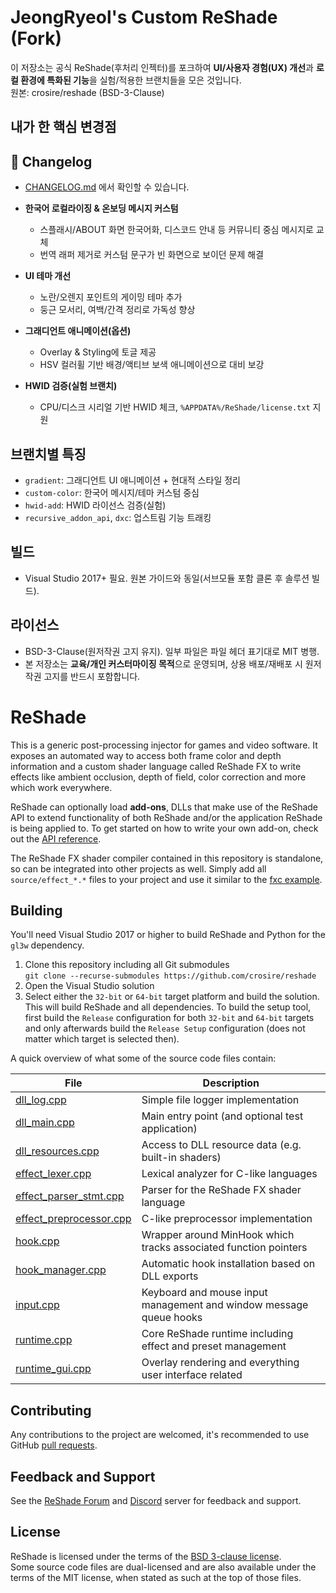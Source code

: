 # JeongRyeol's Custom ReShade (Fork)

이 저장소는 공식 ReShade(후처리 인젝터)를 포크하여 **UI/사용자 경험(UX) 개선**과 **로컬 환경에 특화된 기능**을 실험/적용한 브랜치들을 모은 것입니다.  
원본: crosire/reshade (BSD-3-Clause)

## 내가 한 핵심 변경점
## 📌 Changelog
- [CHANGELOG.md](./CHANGELOG.md) 에서 확인할 수 있습니다.
  
- **한국어 로컬라이징 & 온보딩 메시지 커스텀**
  - 스플래시/ABOUT 화면 한국어화, 디스코드 안내 등 커뮤니티 중심 메시지로 교체
  - 번역 래퍼 제거로 커스텀 문구가 빈 화면으로 보이던 문제 해결
- **UI 테마 개선**
  - 노란/오렌지 포인트의 게이밍 테마 추가
  - 둥근 모서리, 여백/간격 정리로 가독성 향상
- **그래디언트 애니메이션(옵션)**
  - Overlay & Styling에 토글 제공
  - HSV 컬러휠 기반 배경/액티브 보색 애니메이션으로 대비 보강
- **HWID 검증(실험 브랜치)**
  - CPU/디스크 시리얼 기반 HWID 체크, `%APPDATA%/ReShade/license.txt` 지원

## 브랜치별 특징
- `gradient`: 그래디언트 UI 애니메이션 + 현대적 스타일 정리
- `custom-color`: 한국어 메시지/테마 커스텀 중심
- `hwid-add`: HWID 라이선스 검증(실험)
- `recursive_addon_api`, `dxc`: 업스트림 기능 트래킹

## 빌드
- Visual Studio 2017+ 필요. 원본 가이드와 동일(서브모듈 포함 클론 후 솔루션 빌드).

## 라이선스
- BSD-3-Clause(원저작권 고지 유지). 일부 파일은 파일 헤더 표기대로 MIT 병행.
- 본 저장소는 **교육/개인 커스터마이징 목적**으로 운영되며, 상용 배포/재배포 시 원저작권 고지를 반드시 포함합니다.
  
ReShade
=======

This is a generic post-processing injector for games and video software. It exposes an automated way to access both frame color and depth information and a custom shader language called ReShade FX to write effects like ambient occlusion, depth of field, color correction and more which work everywhere.

ReShade can optionally load **add-ons**, DLLs that make use of the ReShade API to extend functionality of both ReShade and/or the application ReShade is being applied to. To get started on how to write your own add-on, check out the [API reference](REFERENCE.md).

The ReShade FX shader compiler contained in this repository is standalone, so can be integrated into other projects as well. Simply add all `source/effect_*.*` files to your project and use it similar to the [fxc example](tools/fxc.cpp).

## Building

You'll need Visual Studio 2017 or higher to build ReShade and Python for the `gl3w` dependency.

1. Clone this repository including all Git submodules\
```git clone --recurse-submodules https://github.com/crosire/reshade```
2. Open the Visual Studio solution
3. Select either the `32-bit` or `64-bit` target platform and build the solution.\
   This will build ReShade and all dependencies. To build the setup tool, first build the `Release` configuration for both `32-bit` and `64-bit` targets and only afterwards build the `Release Setup` configuration (does not matter which target is selected then).

A quick overview of what some of the source code files contain:

|File                                                                  |Description                                                            |
|----------------------------------------------------------------------|-----------------------------------------------------------------------|
|[dll_log.cpp](source/dll_log.cpp)                                     |Simple file logger implementation                                      |
|[dll_main.cpp](source/dll_main.cpp)                                   |Main entry point (and optional test application)                       |
|[dll_resources.cpp](source/dll_resources.cpp)                         |Access to DLL resource data (e.g. built-in shaders)                    |
|[effect_lexer.cpp](source/effect_lexer.cpp)                           |Lexical analyzer for C-like languages                                  |
|[effect_parser_stmt.cpp](source/effect_parser_stmt.cpp)               |Parser for the ReShade FX shader language                              |
|[effect_preprocessor.cpp](source/effect_preprocessor.cpp)             |C-like preprocessor implementation                                     |
|[hook.cpp](source/hook.cpp)                                           |Wrapper around MinHook which tracks associated function pointers       |
|[hook_manager.cpp](source/hook_manager.cpp)                           |Automatic hook installation based on DLL exports                       |
|[input.cpp](source/input.cpp)                                         |Keyboard and mouse input management and window message queue hooks     |
|[runtime.cpp](source/runtime.cpp)                                     |Core ReShade runtime including effect and preset management            |
|[runtime_gui.cpp](source/runtime_gui.cpp)                             |Overlay rendering and everything user interface related                |

## Contributing

Any contributions to the project are welcomed, it's recommended to use GitHub [pull requests](https://help.github.com/articles/using-pull-requests/).

## Feedback and Support

See the [ReShade Forum](https://reshade.me/forum) and [Discord](https://discord.gg/PrwndfH) server for feedback and support.

## License

ReShade is licensed under the terms of the [BSD 3-clause license](LICENSE.md).\
Some source code files are dual-licensed and are also available under the terms of the MIT license, when stated as such at the top of those files.
